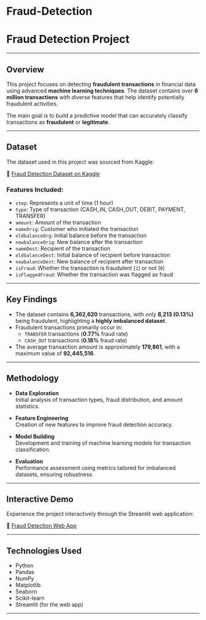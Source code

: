 # Fraud-Detection

# Fraud Detection Project

---

## Overview

This project focuses on detecting **fraudulent transactions** in financial data using advanced **machine learning techniques**. The dataset contains over **6 million transactions** with diverse features that help identify potentially fraudulent activities.

The main goal is to build a predictive model that can accurately classify transactions as **fraudulent** or **legitimate**.

---

## Dataset

The dataset used in this project was sourced from Kaggle:

🔗 [Fraud Detection Dataset on Kaggle](https://www.kaggle.com/datasets/amanalisiddiqui/fraud-detection-dataset?resource=download)

### Features Included:

- `step`: Represents a unit of time (1 hour)
- `type`: Type of transaction (CASH_IN, CASH_OUT, DEBIT, PAYMENT, TRANSFER)
- `amount`: Amount of the transaction
- `nameOrig`: Customer who initiated the transaction
- `oldbalanceOrg`: Initial balance before the transaction
- `newbalanceOrig`: New balance after the transaction
- `nameDest`: Recipient of the transaction
- `oldbalanceDest`: Initial balance of recipient before transaction
- `newbalanceDest`: New balance of recipient after transaction
- `isFraud`: Whether the transaction is fraudulent (`1`) or not (`0`)
- `isFlaggedFraud`: Whether the transaction was flagged as fraud

---

## Key Findings

- The dataset contains **6,362,620** transactions, with only **8,213 (0.13%)** being fraudulent, highlighting a **highly imbalanced dataset**.
- Fraudulent transactions primarily occur in:
  - `TRANSFER` transactions (**0.77%** fraud rate)
  - `CASH_OUT` transactions (**0.18%** fraud rate)
- The average transaction amount is approximately **179,861**, with a maximum value of **92,445,516**.

---

## Methodology

- **Data Exploration**  
  Initial analysis of transaction types, fraud distribution, and amount statistics.
  
- **Feature Engineering**  
  Creation of new features to improve fraud detection accuracy.
  
- **Model Building**  
  Development and training of machine learning models for transaction classification.
  
- **Evaluation**  
  Performance assessment using metrics tailored for imbalanced datasets, ensuring robustness.

---

## Interactive Demo

Experience the project interactively through the Streamlit web application:

🔗 [Fraud Detection Web App](https://fraud-detection-np3ugedhcpri9mazedwxbu.streamlit.app/)

---

## Technologies Used

- Python  
- Pandas  
- NumPy  
- Matplotlib  
- Seaborn  
- Scikit-learn  
- Streamlit (for the web app)

---


